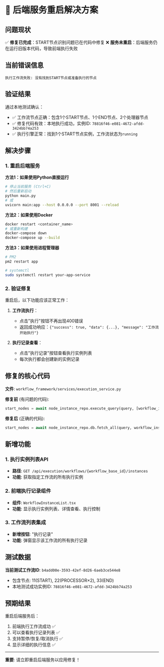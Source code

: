 # 🚀 后端服务重启解决方案

## 问题现状

✅ **修复已完成**：START节点识别问题已在代码中修复
❌ **服务未重启**：后端服务仍在运行旧版本代码，导致前端执行失败

## 当前错误信息
```
执行工作流失败: 没有找到START节点或准备执行的节点
```

## 验证结果

通过本地测试确认：
- ✅ 工作流节点正确：包含1个START节点、1个END节点、2个处理器节点
- ✅ 修复代码有效：本地执行成功，实例ID: `78816f46-e081-4672-afdd-3424bb74a253`
- ✅ 执行引擎正常：找到1个START节点实例，工作流状态为`running`

## 解决步骤

### 1. 重启后端服务

**方法1：如果使用Python直接运行**
```bash
# 停止当前服务 (Ctrl+C)
# 然后重新启动
python main.py
# 或
uvicorn main:app --host 0.0.0.0 --port 8001 --reload
```

**方法2：如果使用Docker**
```bash
docker restart <container_name>
# 或重新构建
docker-compose down
docker-compose up --build
```

**方法3：如果使用进程管理器**
```bash
# PM2
pm2 restart app

# systemctl
sudo systemctl restart your-app-service
```

### 2. 验证修复

重启后，以下功能应该正常工作：

1. **工作流执行**：
   - 点击"执行"按钮不再出现400错误
   - 返回成功响应：`{"success": true, "data": {...}, "message": "工作流开始执行"}`

2. **执行记录查看**：
   - 点击"执行记录"按钮查看执行实例列表
   - 每次执行都会创建新的实例记录

## 修复的核心代码

**文件**: `workflow_framework/services/execution_service.py`

**修复前** (有问题的代码):
```python
start_nodes = await node_instance_repo.execute_query(query, [workflow_instance_id])
```

**修复后** (正确的代码):
```python
start_nodes = await node_instance_repo.db.fetch_all(query, workflow_instance_id)
```

## 新增功能

### 1. 执行实例列表API
- **路径**: `GET /api/execution/workflows/{workflow_base_id}/instances`
- **功能**: 获取指定工作流的所有执行实例

### 2. 前端执行记录组件
- **组件**: `WorkflowInstanceList.tsx`
- **功能**: 显示执行实例列表、详情查看、执行控制

### 3. 工作流列表集成
- **新增按钮**: "执行记录"
- **功能**: 弹窗显示该工作流的所有执行记录

## 测试数据

**当前测试工作流ID**: `b4add00e-3593-42ef-8d26-6aeb3ce544e8`
- 包含节点: 11(START), 22(PROCESSOR×2), 33(END)
- 本地测试成功实例ID: `78816f46-e081-4672-afdd-3424bb74a253`

## 预期结果

重启后端服务后：
1. 前端执行工作流成功 ✅
2. 可以查看执行记录列表 ✅  
3. 支持暂停/恢复/取消执行 ✅
4. 显示详细的执行信息 ✅

---

**重要**: 请立即重启后端服务以应用修复！